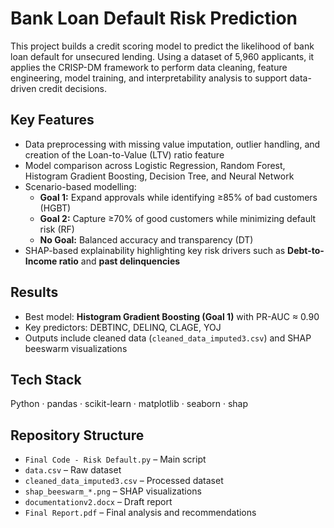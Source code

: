 # Bank Loan Default Risk Prediction

This project builds a credit scoring model to predict the likelihood of bank loan default for unsecured lending. Using a dataset of 5,960 applicants, it applies the CRISP-DM framework to perform data cleaning, feature engineering, model training, and interpretability analysis to support data-driven credit decisions.

## Key Features
- Data preprocessing with missing value imputation, outlier handling, and creation of the Loan-to-Value (LTV) ratio feature  
- Model comparison across Logistic Regression, Random Forest, Histogram Gradient Boosting, Decision Tree, and Neural Network  
- Scenario-based modelling:
  - **Goal 1:** Expand approvals while identifying ≥85% of bad customers (HGBT)
  - **Goal 2:** Capture ≥70% of good customers while minimizing default risk (RF)
  - **No Goal:** Balanced accuracy and transparency (DT)
- SHAP-based explainability highlighting key risk drivers such as **Debt-to-Income ratio** and **past delinquencies**

## Results
- Best model: **Histogram Gradient Boosting (Goal 1)** with PR-AUC ≈ 0.90  
- Key predictors: DEBTINC, DELINQ, CLAGE, YOJ  
- Outputs include cleaned data (`cleaned_data_imputed3.csv`) and SHAP beeswarm visualizations

## Tech Stack
Python · pandas · scikit-learn · matplotlib · seaborn · shap  

## Repository Structure
- `Final Code - Risk Default.py` – Main script  
- `data.csv` – Raw dataset  
- `cleaned_data_imputed3.csv` – Processed dataset  
- `shap_beeswarm_*.png` – SHAP visualizations  
- `documentationv2.docx` – Draft report  
- `Final Report.pdf` – Final analysis and recommendations  
